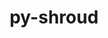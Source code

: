 ---
title: "py-shroud"
layout: cache
categories: [package, develop]
meta: {"compilers": ["gcc@13.2.0"], "num_specs": 2, "num_specs_by_stack": {"radiuss": 2, "root": 2}, "oss": ["ubuntu24.04"], "platforms": ["linux"], "stacks": ["radiuss", "root"], "targets": ["x86_64_v3"], "versions": ["0.12.2"]}
spec_details: [{"compiler": "gcc@13.2.0", "hash": "hjwndoauieynvxnjmr66mwcizrxdfifx", "os": "ubuntu24.04", "platform": "linux", "size": "-", "stacks": ["radiuss", "root"], "target": "x86_64_v3", "variants": ["build_system=python_pip", "commit=939ba0a3e8b5a885da3ddaebb92bf93cb12b0401"], "versions": ["0.12.2"]}, {"compiler": "gcc@13.2.0", "hash": "huhg5vwyqlornbw4srdbijt5qunssh6p", "os": "ubuntu24.04", "platform": "linux", "size": "-", "stacks": ["radiuss", "root"], "target": "x86_64_v3", "variants": ["build_system=python_pip", "commit=939ba0a3e8b5a885da3ddaebb92bf93cb12b0401"], "versions": ["0.12.2"]}]
---